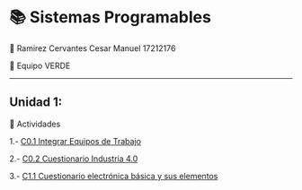 # :books: Sistemas Programables

:boy: Ramirez Cervantes Cesar Manuel    17212176 

:green_book: Equipo VERDE 
___
## Unidad 1:
:memo: Actividades

  1.- [C0.1 Integrar Equipos de Trabajo](blog/C0.1_CesarManuelRamirezCervantes_VERDE.md)

  2.- [C0.2 Cuestionario Industria 4.0](blog/C0.2_CesarManuelRamirezCervantes_VERDE.md)

  3.- [C1.1 Cuestionario electrónica básica y sus elementos](https://github.com/CMRamirezC/Sistemas_Programables_Ramirez_Cervantes/blob/master/blog/C1.1_CesarManuelRamirezCervantes_VERDE.md)
  
